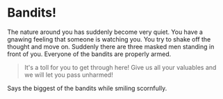 # Bandits!

The nature around you has suddenly become very quiet. You have a gnawing feeling that someone is watching you. You try to shake off the thought and move on.
Suddenly there are three masked men standing in front of you. Everyone of the bandits are properly armed.

> It's a toll for you to get through here! Give us all your valuables and we will let you pass unharmed!

Says the biggest of the bandits while smiling scornfully.

<!-- _Give the bandits all your coins_
_Attack Bandits!_ -->

